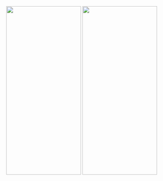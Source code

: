 <img src="https://github.com/ibuu31/weather_app/assets/94115128/f6ac698a-93ad-46e9-bb0f-e2895c45a91b" width="200" height="450">

<img src="https://github.com/ibuu31/weather_app/assets/94115128/f884ce32-1e42-4521-90fa-e7e1302ccd6b" width="200" height="450">

